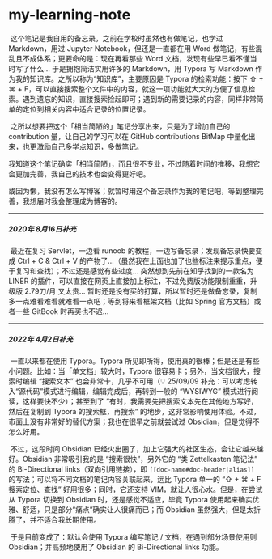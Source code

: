 # my-learning-note



​        这个笔记是我自用的备忘录，之前在学校时虽然也有做笔记，也学过 Markdown，用过 Jupyter Notebook，但还是一直都在用 Word 做笔记，有些混乱且不成体系；更要命的是：现在再看那些 Word 文档，发现有些早已看不懂当时写了什么... 于是拥抱简洁实用许多的 Markdown，用 Typora 写 Markdown 作为我的知识库。之所以称为“知识库”，主要原因是 Typora 的检索功能：按下 ⇧ + ⌘ + F，可以直接搜索整个文件中的内容，就这一项功能就大大的方便了信息检索。遇到遗忘的知识，直接搜索捡起即可；遇到新的需要记录的内容，同样非常简单的定位到相关内容中适合记录的位置记录。

​        之所以想要把这个「相当简陋的」笔记分享出来，只是为了增加自己的 contribution 量，让自己的学习可以在 GitHub contributions BitMap 中量化出来，也更激励自己多学点知识，多做笔记。

​        我知道这个笔记确实「相当简陋」，而且很不专业，不过随着时间的推移，我想它会更加完善，我自己的技术也会变得更好吧。

​        或因为懒，我没有怎么写博客；就暂时用这个备忘录作为我的笔记吧，等到整理完善，我想届时我会整理成为博客的。

***

##### 2020年 8月16日补充

​        最近在复习 Servlet，一边看 runoob 的教程，一边写备忘录；发现备忘录快要变成 Ctrl + C & Ctrl + V 的产物了...（虽然我在上面也加了也些标注来提示重点，便于复习和查找）；不过还是感觉有些过度... 突然想到先前在知乎找到的一款名为 LINER 的插件，可以直接在网页上直接加上标注，不过免费版功能限制重重，升级版 2.79刀/月 又太贵... 暂时还是没有买的打算，所以暂时还是做备忘录，复制多一点难看难看就难看一点吧；等到将来看框架文档（比如 Spring 官方文档）或者一些 GitBook 时再买也不迟...

***

##### 2022年 4月2日补充

​       一直以来都在使用 Typora。Typora 所见即所得，使用真的很棒；但是还是有些小问题。比如：当「单文档」较大时，Typora 很容易卡；另外，当文档很大，搜索时编辑 “搜索文本” 也会非常卡，几乎不可用（💡 25/09/09 补充：可以考虑转入“源代码”模式进行编辑，编辑完成后，再转到一般的 “WYSIWYG” 模式进行阅读，这样要快不少）；甚至到了 ”有时，我需要先把搜索文本先在其他地方写好，然后在复制到 Typora 的搜索框，再搜索” 的地步，这非常影响使用体验。不过，市面上没有非常好的替代方案；我也在很早之前就尝试过 Obsidian，但是觉得不怎么好用。

​      不过，这段时间 Obsidian 已经火出圈了，加上它强大的社区生态，会让它越来越好。Obsidian 非常吸引我的是 “搜索很快”，另外它的 “类 Zettelkasten 笔记法” 的 Bi-Directional links（双向引用链接），即  `[[doc-name#doc-header|alias]]` 的写法；可以将不同文档的笔记内容关联起来，远比 Typora 单一的 “⇧ + ⌘ + F 搜索定位、查找” 好用很多；同时，它还支持 VIM，就让人很心水。但是，在尝试从 Typora 切换到 Obsidian 时，还是感觉不适应，毕竟 Typora 使用起来确实优雅、舒适，只是部分“痛点”确实让人很痛而已；而 Obsidian 虽然强大，但是太折腾了，并不适合我长期使用。

​      于是目前变成了：默认会使用 Typora 编写笔记 / 文档，在遇到部分场景使用则 Obsidian；并高频地使用了 Obsidian 的 Bi-Directional links 功能。
